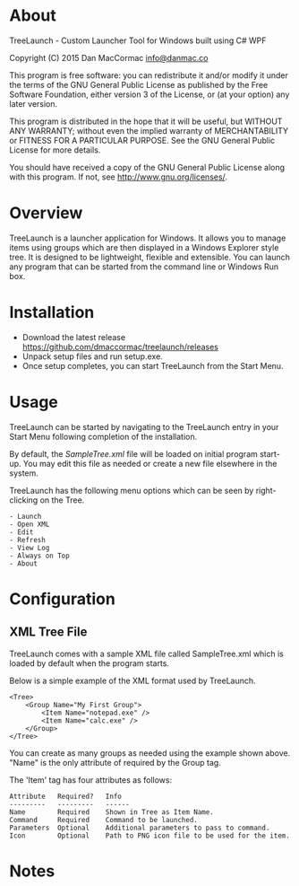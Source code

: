 # About
TreeLaunch - Custom Launcher Tool for Windows built using C# WPF

Copyright (C) 2015 Dan MacCormac <info@danmac.co>

This program is free software: you can redistribute it and/or modify 
it under the terms of the GNU General Public License as published by
the Free Software Foundation, either version 3 of the License, or
(at your option) any later version.

This program is distributed in the hope that it will be useful,
but WITHOUT ANY WARRANTY; without even the implied warranty of
MERCHANTABILITY or FITNESS FOR A PARTICULAR PURPOSE.  See the
GNU General Public License for more details.

You should have received a copy of the GNU General Public License
along with this program.  If not, see <http://www.gnu.org/licenses/>.


# Overview
TreeLaunch is a launcher application for Windows. It allows you to manage items using groups which are then displayed in a Windows Explorer style tree.
It is designed to be lightweight, flexible and extensible. You can launch any program that can be started from the command line or Windows Run box.


# Installation
- Download the latest release https://github.com/dmaccormac/treelaunch/releases
- Unpack setup files and run setup.exe.
- Once setup completes, you can start TreeLaunch from the Start Menu.


# Usage
TreeLaunch can be started by navigating to the TreeLaunch entry in your Start Menu following completion of the installation.

By default, the *SampleTree.xml* file will be loaded on initial program start-up. You may edit this file as needed or create a new file elsewhere in the system.

TreeLaunch has the following menu options which can be seen by right-clicking on the Tree.

	- Launch
	- Open XML
	- Edit
	- Refresh
	- View Log
	- Always on Top
	- About


# Configuration

## XML Tree File
TreeLaunch comes with a sample XML file called SampleTree.xml which is loaded by default when the program starts.

Below is a simple example of the XML format used by TreeLaunch.

	<Tree>
		<Group Name="My First Group">
			<Item Name="notepad.exe" />
			<Item Name="calc.exe" />
		</Group>
	</Tree>
	
You can create as many groups as needed using the example shown above. "Name" is the only attribute of required by the Group tag.

The 'Item' tag has four attributes as follows:

	Attribute	Required? 	Info
	---------	---------	------
	Name		Required 	Shown in Tree as Item Name.
	Command		Required 	Command to be launched.
	Parameters	Optional	Additional parameters to pass to command.
	Icon		Optional	Path to PNG icon file to be used for the item.




# Notes
